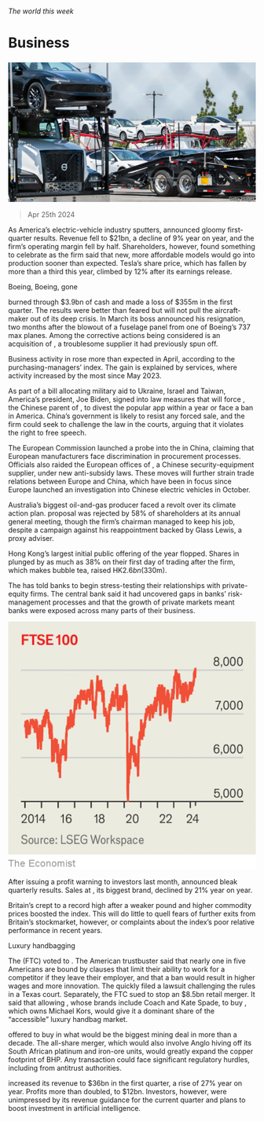 ###### The world this week

# Business 

#####  

![image](images/20240427_WWP501.jpg) 

> Apr 25th 2024 

As America’s electric-vehicle industry sputters,  announced gloomy first-quarter results. Revenue fell to $21bn, a decline of 9% year on year, and the firm’s operating margin fell by half. Shareholders, however, found something to celebrate as the firm said that new, more affordable models would go into production sooner than expected. Tesla’s share price, which has fallen by more than a third this year, climbed by 12% after its earnings release.

Boeing, Boeing, gone

 burned through $3.9bn of cash and made a loss of $355m in the first quarter. The results were better than feared but will not pull the aircraft-maker out of its deep crisis. In March its boss announced his resignation, two months after the blowout of a fuselage panel from one of Boeing’s 737 max planes. Among the corrective actions being considered is an acquisition of , a troublesome supplier it had previously spun off.

Business activity in  rose more than expected in April, according to the purchasing-managers’ index. The gain is explained by services, where activity increased by the most since May 2023.

As part of a bill allocating military aid to Ukraine, Israel and Taiwan, America’s president, Joe Biden, signed into law measures that will force , the Chinese parent of , to divest the popular app within a year or face a ban in America. China’s government is likely to resist any forced sale, and the firm could seek to challenge the law in the courts, arguing that it violates the right to free speech.

The European Commission launched a probe into the in China, claiming that European manufacturers face discrimination in procurement processes. Officials also raided the European offices of , a Chinese security-equipment supplier, under new anti-subsidy laws. These moves will further strain trade relations between Europe and China, which have been in focus since Europe launched an investigation into Chinese electric vehicles in October. 

Australia’s biggest oil-and-gas producer faced a revolt over its climate action plan.  proposal was rejected by 58% of shareholders at its annual general meeting, though the firm’s chairman managed to keep his job, despite a campaign against his reappointment backed by Glass Lewis, a proxy adviser. 

Hong Kong’s largest initial public offering of the year flopped. Shares in  plunged by as much as 38% on their first day of trading after the firm, which makes bubble tea, raised HK$2.6bn ($330m).

The  has told banks to begin stress-testing their relationships with private-equity firms. The central bank said it had uncovered gaps in banks’ risk-management processes and that the growth of private markets meant banks were exposed across many parts of their business. 

![image](images/20240427_WWC453.png) 


After issuing a profit warning to investors last month,  announced bleak quarterly results. Sales at , its biggest brand, declined by 21% year on year.

Britain’s  crept to a record high after a weaker pound and higher commodity prices boosted the index. This will do little to quell fears of further exits from Britain’s stockmarket, however, or complaints about the index’s poor relative performance in recent years.

Luxury handbagging 

The  (FTC) voted to . The American trustbuster said that nearly one in five Americans are bound by clauses that limit their ability to work for a competitor if they leave their employer, and that a ban would result in higher wages and more innovation. The  quickly filed a lawsuit challenging the rules in a Texas court. Separately, the FTC sued to stop an $8.5bn retail merger. It said that allowing , whose brands include Coach and Kate Spade, to buy , which owns Michael Kors, would give it a dominant share of the “accessible” luxury handbag market.

 offered to buy  in what would be the biggest mining deal in more than a decade. The all-share merger, which would also involve Anglo hiving off its South African platinum and iron-ore units, would greatly expand the copper footprint of BHP. Any transaction could face significant regulatory hurdles, including from antitrust authorities.

 increased its revenue to $36bn in the first quarter, a rise of 27% year on year. Profits more than doubled, to $12bn. Investors, however, were unimpressed by its revenue guidance for the current quarter and plans to boost investment in artificial intelligence.

